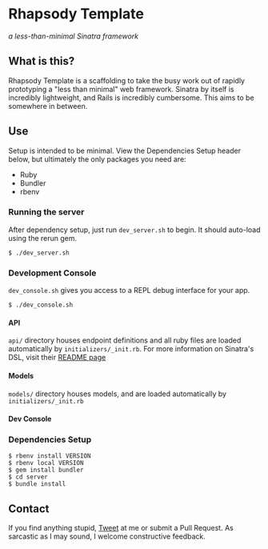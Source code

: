 # Rhapsody Template #
_a less-than-minimal Sinatra framework_

## What is this? ##
Rhapsody Template is a scaffolding to take the busy work out of rapidly prototyping a "less than minimal" web framework. Sinatra by itself is incredibly lightweight, and Rails is incredibly cumbersome. This aims to be somewhere in between.

## Use ##
Setup is intended to be minimal. View the Dependencies Setup header below, but ultimately the only packages you need are:

* Ruby
* Bundler
* rbenv

### Running the server ###
After dependency setup, just run `dev_server.sh` to begin. It should auto-load using the rerun gem.

    $ ./dev_server.sh

### Development Console ###
`dev_console.sh` gives you access to a REPL debug interface for your app.

    $ ./dev_console.sh

#### API ####
`api/` directory houses endpoint definitions and all ruby files are loaded automatically by `initializers/_init.rb`. For more information on Sinatra's DSL, visit their [README page](http://www.sinatrarb.com/intro.html)

#### Models ####
`models/` directory houses models, and are loaded automatically by `initializers/_init.rb`

#### Dev Console ####

### Dependencies Setup ###
    $ rbenv install VERSION
    $ rbenv local VERSION
    $ gem install bundler
    $ cd server
    $ bundle install

## Contact ## 
If you find anything stupid, [Tweet](https://twitter.com/Zambini845) at me or submit a Pull Request. As sarcastic as I may sound, I welcome constructive feedback.
